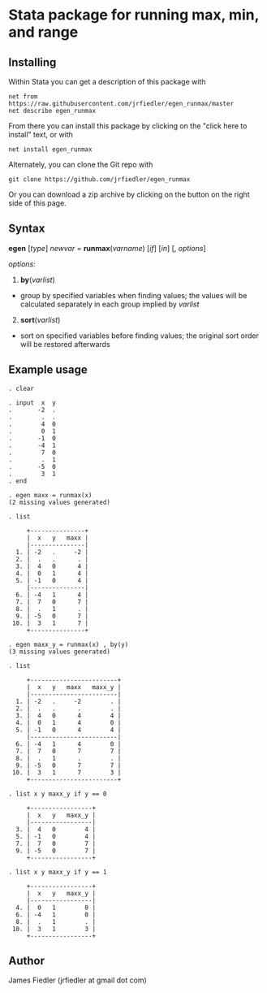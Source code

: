 Stata package for running max, min, and range
=============================================

Installing
----------

Within Stata you can get a description of this package with

    net from https://raw.githubusercontent.com/jrfiedler/egen_runmax/master
	net describe egen_runmax

From there you can install this package by clicking on the "click here to install" text, or with

    net install egen_runmax

Alternately, you can clone the Git repo with

    git clone https://github.com/jrfiedler/egen_runmax

Or you can download a zip archive by clicking on the button on the right side of this page.

Syntax
------

**egen** [_type_] _newvar_ = **runmax**(_varname_) [_if_] [_in_] [, _options_]

_options:_

1. **by**(_varlist_)

  - group by specified variables when finding values; the values will  be calculated separately in each group implied by _varlist_
        
2. **sort**(_varlist_)

  - sort on specified variables before finding values; the original sort order will be restored afterwards



Example usage
-------------

    . clear
          
    . input  x  y
    .       -2  .
    .        .  .
    .        4  0
    .        0  1
    .       -1  0
    .       -4  1
    .        7  0
    .        .  1
    .       -5  0
    .        3  1
    . end
    
    . egen maxx = runmax(x)
    (2 missing values generated)
    
    . list
    
         +---------------+
         |  x   y   maxx |
         |---------------|
      1. | -2   .     -2 |
      2. |  .   .      . |
      3. |  4   0      4 |
      4. |  0   1      4 |
      5. | -1   0      4 |
         |---------------|
      6. | -4   1      4 |
      7. |  7   0      7 |
      8. |  .   1      . |
      9. | -5   0      7 |
     10. |  3   1      7 |
         +---------------+
    
    . egen maxx_y = runmax(x) , by(y)
    (3 missing values generated)
    
    . list
    
         +------------------------+
         |  x   y   maxx   maxx_y |
         |------------------------|
      1. | -2   .     -2        . |
      2. |  .   .      .        . |
      3. |  4   0      4        4 |
      4. |  0   1      4        0 |
      5. | -1   0      4        4 |
         |------------------------|
      6. | -4   1      4        0 |
      7. |  7   0      7        7 |
      8. |  .   1      .        . |
      9. | -5   0      7        7 |
     10. |  3   1      7        3 |
         +------------------------+
    
    . list x y maxx_y if y == 0
    
         +-----------------+
         |  x   y   maxx_y |
         |-----------------|
      3. |  4   0        4 |
      5. | -1   0        4 |
      7. |  7   0        7 |
      9. | -5   0        7 |
         +-----------------+
    
    . list x y maxx_y if y == 1
    
         +-----------------+
         |  x   y   maxx_y |
         |-----------------|
      4. |  0   1        0 |
      6. | -4   1        0 |
      8. |  .   1        . |
     10. |  3   1        3 |
         +-----------------+

Author
-----
James Fiedler (jrfiedler at gmail dot com)